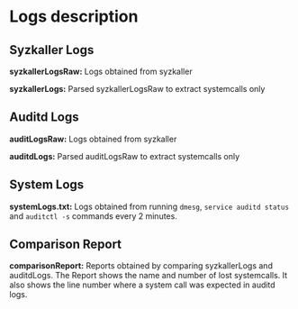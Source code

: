 # Logs description

## Syzkaller Logs
**syzkallerLogsRaw:** Logs obtained from syzkaller 

**syzkallerLogs:** Parsed syzkallerLogsRaw to extract systemcalls only

## Auditd Logs
**auditLogsRaw:** Logs obtained from syzkaller

**auditdLogs:** Parsed auditLogsRaw to extract systemcalls only

## System Logs
**systemLogs.txt:** Logs obtained from running ```dmesg```, ```service auditd status``` and ```auditctl -s``` commands every 2 minutes.

## Comparison Report
**comparisonReport:** Reports obtained by comparing syzkallerLogs and auditdLogs. The Report shows the name and number of lost systemcalls. It also shows the line number where a system call was expected in auditd logs.
